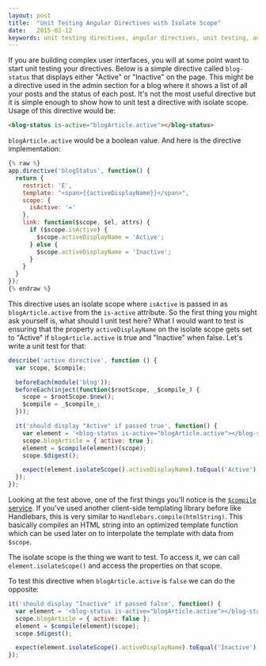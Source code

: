 ```yaml
---
layout: post
title:  "Unit Testing Angular Directives with Isolate Scope"
date:   2015-02-12
keywords: unit testing directives, angular directives, unit testing, angular $compile, isolate scope directives, testing isolate scope
---
```


If you are building complex user interfaces, you will at some point want to start unit testing your directives. Below is a simple directive called `blog-status` that displays either "Active" or "Inactive" on the page. This might be a directive used in the admin section for a blog where it shows a list of all your posts and the status of each post. It's not the most useful directive but it is simple enough to show how to unit test a directive with isolate scope. Usage of this directive would be:

```html
<blog-status is-active="blogArticle.active"></blog-status>
```

`blogArticle.active` would be a boolean value. And here is the directive implementation:

```js
{% raw %}
app.directive('blogStatus', function() {
  return {
    restrict: 'E',
    template: "<span>{{activeDisplayName}}</span>",
    scope: {
      isActive: '='
    },
    link: function($scope, $el, attrs) {
      if ($scope.isActive) {
        $scope.activeDisplayName = 'Active';
      } else {
        $scope.activeDisplayName = 'Inactive';
      }
    }
  }
});
{% endraw %}
```

This directive uses an isolate scope where `isActive` is passed in as `blogArticle.active` from the `is-active` attribute. So the first thing you might ask yourself is, what should I unit test here? What I would want to test is ensuring that the property `activeDisplayName` on the isolate scope gets set to "Active" if `blogArticle.active` is true and "Inactive" when false. Let's write a unit test for that:

```js
describe('active directive', function () {
  var scope, $compile;

  beforeEach(module('blog'));
  beforeEach(inject(function($rootScope, _$compile_) {
    scope = $rootScope.$new();
    $compile = _$compile_;
  }));

  it('should display "Active" if passed true', function() {
    var element = '<blog-status is-active="blogArticle.active"></blog-status>';
    scope.blogArticle = { active: true };
    element = $compile(element)(scope);
    scope.$digest();

    expect(element.isolateScope().activeDisplayName).toEqual('Active');
  });
});
```

Looking at the test above, one of the first things you'll notice is the [`$compile` service](https://docs.angularjs.org/api/ng/service/$compile). If you've used another client-side templating library before like Handlebars, this is very similar to `Handlebars.compile(htmlString)`. This basically compiles an HTML string into an optimized template function which can be used later on to interpolate the template with data from `$scope`.

The isolate scope is the thing we want to test. To access it, we can call `element.isolateScope()` and access the properties on that scope.

To test this directive when `blogArticle.active` is `false` we can do the opposite:

```js
it('should display "Inactive" if passed false', function() {
  var element = '<blog-status is-active="blogArticle.active"></blog-status>';
  scope.blogArticle = { active: false };
  element = $compile(element)(scope);
  scope.$digest();

  expect(element.isolateScope().activeDisplayName).toEqual('Inactive');
});
```
